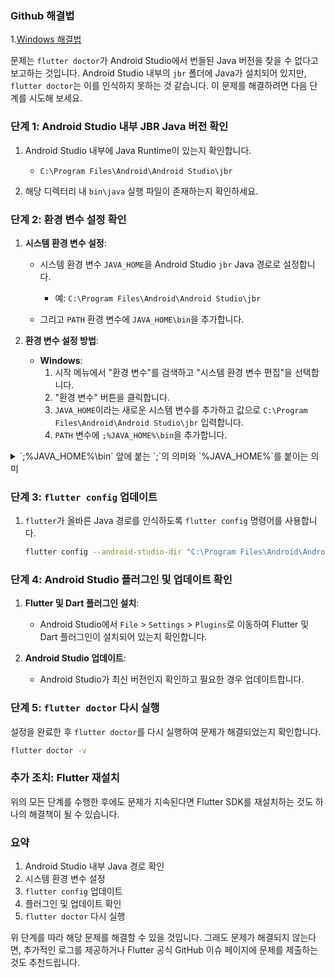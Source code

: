 ### Github 해결법
1.[Windows 해결법](https://github.com/flutter/flutter/issues/118502#issuecomment-1383219790)  

문제는 `flutter doctor`가 Android Studio에서 번들된 Java 버전을 찾을 수 없다고 보고하는 것입니다. Android Studio 내부의 `jbr` 폴더에 Java가 설치되어 있지만, `flutter doctor`는 이를 인식하지 못하는 것 같습니다. 이 문제를 해결하려면 다음 단계를 시도해 보세요.

### 단계 1: Android Studio 내부 JBR Java 버전 확인
1. Android Studio 내부에 Java Runtime이 있는지 확인합니다.
   - `C:\Program Files\Android\Android Studio\jbr`

2. 해당 디렉터리 내 `bin\java` 실행 파일이 존재하는지 확인하세요.

### 단계 2: 환경 변수 설정 확인
1. **시스템 환경 변수 설정**:
   - 시스템 환경 변수 `JAVA_HOME`을 Android Studio `jbr` Java 경로로 설정합니다.
     - 예: `C:\Program Files\Android\Android Studio\jbr`

   - 그리고 `PATH` 환경 변수에 `JAVA_HOME\bin`을 추가합니다.

2. **환경 변수 설정 방법**:
   - **Windows**:
     1. 시작 메뉴에서 "환경 변수"를 검색하고 "시스템 환경 변수 편집"을 선택합니다.
     2. "환경 변수" 버튼을 클릭합니다.
     3. `JAVA_HOME`이라는 새로운 시스템 변수를 추가하고 값으로 `C:\Program Files\Android\Android Studio\jbr` 입력합니다.
     4. `PATH` 변수에 `;%JAVA_HOME%\bin`을 추가합니다.
<details>
<summary>`;%JAVA_HOME%\bin` 앞에 붙는 `;`의 의미와 `%JAVA_HOME%`를 붙이는 의미</summary>
환경 변수 설정 시 `;%JAVA_HOME%\bin` 앞에 붙는 `;`의 의미와 `%JAVA_HOME%` 등 변수 사용에 대해 설명해 드리겠습니다.

### 1. `;`의 역할
`PATH` 환경 변수에 여러 경로를 추가할 때 경로는 세미콜론 (`;`)으로 구분됩니다. 예를 들어, 기존 `PATH`에 새로운 경로를 추가할 때 이렇게 할 수 있습니다.

```cmd
set PATH=%PATH%;C:\new\path
```

따라서, 기존 `PATH`에 `JAVA_HOME`의 `bin` 디렉토리를 추가할 때도 앞에 `;`을 붙여 줍니다.

```cmd
set PATH=%PATH%;%JAVA_HOME%\bin
```

### 2. `%JAVA_HOME%`의 사용
`%JAVA_HOME%`은 Java 설치 경로를 가리키는 환경 변수입니다. 

`JAVA_HOME`이 `C:\Program Files\Java\jdk-11.0.10`을 가리킨다면 `%JAVA_HOME%\bin`은 `C:\Program Files\Java\jdk-11.0.10\bin`을 의미합니다.

### 요약
`;%JAVA_HOME%\bin`을 `PATH`에 추가하려고 할 때, 앞에 `;`를 붙이는 이유는 기존 `PATH`와 구분하기 위해서입니다. 예를 들어, 기존 `PATH`에 추가하는 경우 완전한 명령어는 다음과 같습니다.

```cmd
set PATH=%PATH%;%JAVA_HOME%\bin
```

이렇게 하면 기존 `PATH`에 `JAVA_HOME`의 `bin` 경로가 추가됩니다.

### 시스템 환경 변수에 추가하기
1. **Windows 설정을 통해 추가**
   - 제어판 -> 시스템 -> 고급 시스템 설정을 엽니다.
   - 환경 변수 버튼을 클릭합니다.
   - 시스템 변수에서 `Path`를 선택하고 수정 버튼을 클릭합니다.
   - 새 항목을 추가하거나 기존 항목을 수정하여 `%JAVA_HOME%\bin`을 추가합니다.

2. **명령 프롬프트에서 일시적으로 추가**
   ```cmd
   set PATH=%PATH%;%JAVA_HOME%\bin
   ```

3. **명령 프롬프트에서 영구적으로 추가**
   ```cmd
   setx PATH "%PATH%;%JAVA_HOME%\bin"
   ```

이렇게 하면 다음부터는 `%JAVA_HOME%\bin` 경로가 `PATH`에 포함되어 있어, Java 실행 파일을 어디서든 실행할 수 있습니다.
</details>

### 단계 3: `flutter config` 업데이트
1. `flutter`가 올바른 Java 경로를 인식하도록 `flutter config` 명령어를 사용합니다.

   ```bash
   flutter config --android-studio-dir "C:\Program Files\Android\Android Studio"
   ```

### 단계 4: Android Studio 플러그인 및 업데이트 확인
1. **Flutter 및 Dart 플러그인 설치**:
   - Android Studio에서 `File` > `Settings` > `Plugins`로 이동하여 Flutter 및 Dart 플러그인이 설치되어 있는지 확인합니다.

2. **Android Studio 업데이트**:
   - Android Studio가 최신 버전인지 확인하고 필요한 경우 업데이트합니다.

### 단계 5: `flutter doctor` 다시 실행
설정을 완료한 후 `flutter doctor`를 다시 실행하여 문제가 해결되었는지 확인합니다.

```bash
flutter doctor -v
```

### 추가 조치: Flutter 재설치
위의 모든 단계를 수행한 후에도 문제가 지속된다면 Flutter SDK를 재설치하는 것도 하나의 해결책이 될 수 있습니다.

### 요약
1. Android Studio 내부 Java 경로 확인
2. 시스템 환경 변수 설정
3. `flutter config` 업데이트
4. 플러그인 및 업데이트 확인
5. `flutter doctor` 다시 실행

위 단계를 따라 해당 문제를 해결할 수 있을 것입니다. 그래도 문제가 해결되지 않는다면, 추가적인 로그를 제공하거나 Flutter 공식 GitHub 이슈 페이지에 문제를 제출하는 것도 추천드립니다.
